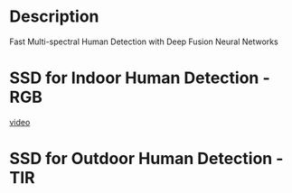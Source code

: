 # Description 
Fast Multi-spectral Human Detection with Deep Fusion Neural Networks


# SSD for Indoor Human Detection - RGB
[video](https://www.youtube.com/watch?v=qd9Pg_OnXE8&list=PLNvtbiegTyf_eKmU40zCeukKe7HhUNcyS&index=1)

# SSD for Outdoor Human Detection - TIR

